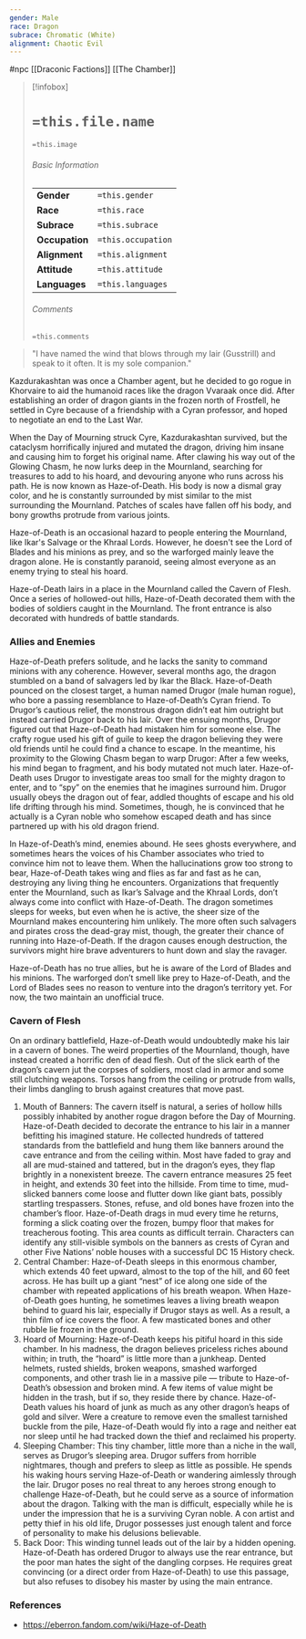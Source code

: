 ```yaml
---
gender: Male
race: Dragon
subrace: Chromatic (White)
alignment: Chaotic Evil
---
```

 #npc [[Draconic Factions]] [[The Chamber]]

> [!infobox]
> # `=this.file.name`
> `=this.image`
> ###### Basic Information
> |  |  |
> | ---- | ---- |
> | **Gender** | `=this.gender` |
> | **Race** | `=this.race` |
> | **Subrace** | `=this.subrace` |
> | **Occupation** | `=this.occupation` |
> | **Alignment** | `=this.alignment` |
> | **Attitude** | `=this.attitude` |
> | **Languages** | `=this.languages` |
> ###### Comments
> `=this.comments`

>"I have named the wind that blows through my lair (Gusstrill) and speak to it often. It is my sole companion."

Kazdurakashtan was once a Chamber agent, but he decided to go rogue in Khorvaire to aid the humanoid races like the dragon Vvaraak once did. After establishing an order of dragon giants in the frozen north of Frostfell, he settled in Cyre because of a friendship with a Cyran professor, and hoped to negotiate an end to the Last War.

When the Day of Mourning struck Cyre, Kazdurakashtan survived, but the cataclysm horrifically injured and mutated the dragon, driving him insane and causing him to forget his original name. After clawing his way out of the Glowing Chasm, he now lurks deep in the Mournland, searching for treasures to add to his hoard, and devouring anyone who runs across his path. He is now known as Haze-of-Death. His body is now a dismal gray color, and he is constantly surrounded by mist similar to the mist surrounding the Mournland. Patches of scales have fallen off his body, and bony growths protrude from various joints.

Haze-of-Death is an occasional hazard to people entering the Mournland, like Ikar's Salvage or the Khraal Lords. However, he doesn't see the Lord of Blades and his minions as prey, and so the warforged mainly leave the dragon alone. He is constantly paranoid, seeing almost everyone as an enemy trying to steal his hoard.

Haze-of-Death lairs in a place in the Mournland called the Cavern of Flesh. Once a series of hollowed-out hills, Haze-of-Death decorated them with the bodies of soldiers caught in the Mournland. The front entrance is also decorated with hundreds of battle standards.

### Allies and Enemies

Haze-of-Death prefers solitude, and he lacks the sanity to command minions with any coherence. However, several months ago, the dragon stumbled on a band of salvagers led by Ikar the Black. Haze-of-Death pounced on the closest target, a human named Drugor (male human rogue), who bore a passing resemblance to Haze-of-Death’s Cyran friend. To Drugor’s cautious relief, the monstrous dragon didn’t eat him outright but instead carried Drugor back to his lair. Over the ensuing months, Drugor figured out that Haze-of-Death had mistaken him for someone else. The crafty rogue used his gift of guile to keep the dragon believing they were old friends until he could find a chance to escape. In the meantime, his proximity to the Glowing Chasm began to warp Drugor: After a few weeks, his mind began to fragment, and his body mutated not much later. Haze-of-Death uses Drugor to investigate areas too small for the mighty dragon to enter, and to “spy” on the enemies that he imagines surround him. Drugor usually obeys the dragon out of fear, addled thoughts of escape and his old life drifting through his mind. Sometimes, though, he is convinced that he actually is a Cyran noble who somehow escaped death and has since partnered up with his old dragon friend.

In Haze-of-Death’s mind, enemies abound. He sees ghosts everywhere, and sometimes hears the voices of his Chamber associates who tried to convince him not to leave them. When the hallucinations grow too strong to bear, Haze-of-Death takes wing and flies as far and fast as he can, destroying any living thing he encounters. Organizations that frequently enter the Mournland, such as Ikar’s Salvage and the Khraal Lords, don’t always come into conflict with Haze-of-Death. The dragon sometimes sleeps for weeks, but even when he is active, the sheer size of the Mournland makes encountering him unlikely. The more often such salvagers and pirates cross the dead-gray mist, though, the greater their chance of running into Haze-of-Death. If the dragon causes enough destruction, the survivors might hire brave adventurers to hunt down and slay the ravager.

Haze-of-Death has no true allies, but he is aware of the Lord of Blades and his minions. The warforged don’t smell like prey to Haze-of-Death, and the Lord of Blades sees no reason to venture into the dragon’s territory yet. For now, the two maintain an unofficial truce.

### Cavern of Flesh

On an ordinary battlefield, Haze-of-Death would undoubtedly make his lair in a cavern of bones. The weird properties of the Mournland, though, have instead created a horrific den of dead flesh. Out of the slick earth of the dragon’s cavern jut the corpses of soldiers, most clad in armor and some still clutching weapons. Torsos hang from the ceiling or protrude from walls, their limbs dangling to brush against creatures that move past.

1. Mouth of Banners: The cavern itself is natural, a series of hollow hills possibly inhabited by another rogue dragon before the Day of Mourning. Haze-of-Death decided to decorate the entrance to his lair in a manner befitting his imagined stature. He collected hundreds of tattered standards from the battlefield and hung them like banners around the cave entrance and from the ceiling within. Most have faded to gray and all are mud-stained and tattered, but in the dragon’s eyes, they flap brightly in a nonexistent breeze. The cavern entrance measures 25 feet in height, and extends 30 feet into the hillside. From time to time, mud-slicked banners come loose and flutter down like giant bats, possibly startling trespassers. Stones, refuse, and old bones have frozen into the chamber’s floor. Haze-of-Death drags in mud every time he returns, forming a slick coating over the frozen, bumpy floor that makes for treacherous footing. This area counts as difficult terrain. Characters can identify any still-visible symbols on the banners as crests of Cyran and other Five Nations’ noble houses with a successful DC 15 History check.
2. Central Chamber: Haze-of-Death sleeps in this enormous chamber, which extends 40 feet upward, almost to the top of the hill, and 60 feet across. He has built up a giant “nest” of ice along one side of the chamber with repeated applications of his breath weapon. When Haze-of-Death goes hunting, he sometimes leaves a living breath weapon behind to guard his lair, especially if Drugor stays as well. As a result, a thin film of ice covers the floor. A few masticated bones and other rubble lie frozen in the ground.
3. Hoard of Mourning: Haze-of-Death keeps his pitiful hoard in this side chamber. In his madness, the dragon believes priceless riches abound within; in truth, the “hoard” is little more than a junkheap. Dented helmets, rusted shields, broken weapons, smashed warforged components, and other trash lie in a massive pile — tribute to Haze-of-Death’s obsession and broken mind. A few items of value might be hidden in the trash, but if so, they reside there by chance. Haze-of-Death values his hoard of junk as much as any other dragon’s heaps of gold and silver. Were a creature to remove even the smallest tarnished buckle from the pile, Haze-of-Death would fly into a rage and neither eat nor sleep until he had tracked down the thief and reclaimed his property.
4. Sleeping Chamber: This tiny chamber, little more than a niche in the wall, serves as Drugor’s sleeping area. Drugor suffers from horrible nightmares, though and prefers to sleep as little as possible. He spends his waking hours serving Haze-of-Death or wandering aimlessly through the lair. Drugor poses no real threat to any heroes strong enough to challenge Haze-of-Death, but he could serve as a source of information about the dragon. Talking with the man is difficult, especially while he is under the impression that he is a surviving Cyran noble. A con artist and petty thief in his old life, Drugor possesses just enough talent and force of personality to make his delusions believable.
5. Back Door: This winding tunnel leads out of the lair by a hidden opening. Haze-of-Death has ordered Drugor to always use the rear entrance, but the poor man hates the sight of the dangling corpses. He requires great convincing (or a direct order from Haze-of-Death) to use this passage, but also refuses to disobey his master by using the main entrance.

### References

* https://eberron.fandom.com/wiki/Haze-of-Death
